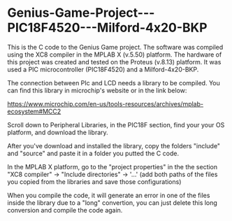 # Genius-Game-Project---PIC18F4520---Milford-4x20-BKP

This is the C code to the Genius Game project. 
The software was compiled using the XC8 compiler in the MPLAB X (v.5.50) platform. 
The hardware of this project was created and tested on the Proteus (v.8.13) platform. 
It was used a PIC microcontroller (PIC18F4520) and a Milford-4x20-BKP.

The connection between PIc and LCD needs a library to be compiled. You can find this library in microchip's website or in the link below:

https://www.microchip.com/en-us/tools-resources/archives/mplab-ecosystem#MCC2

Scroll down to Peripheral Libraries, in the PIC18F section, find your your OS platform, and download the library.

After you've download and installed the library, copy the folders "include" and "source" and paste it in a folder you putted the C code.

In the MPLAB X platform, go to the "project properties" in the the section 
"XC8 compiler" -> "Include directories" -> '...' (add both paths of the files you copied from the libraries and save those configurations)

When you compile the code, it will generate an error in one of the files inside the library due to a "long" convertion, you can just delete this long conversion and compile the code again.
